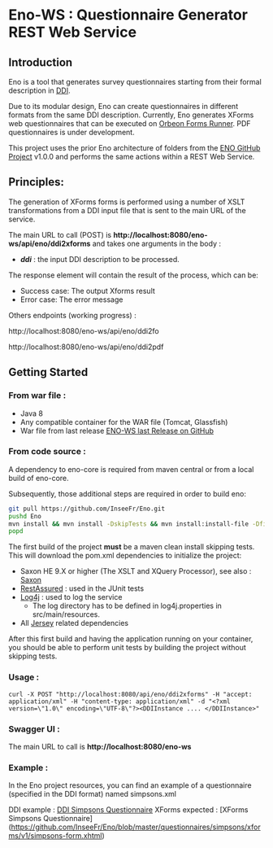 # Eno-WS : Questionnaire Generator REST Web Service


## Introduction

Eno is a tool that generates survey questionnaires starting from their formal description in [DDI](http://ddialliance.org/).

Due to its modular design, Eno can create questionnaires in different formats from the same DDI description. Currently, Eno generates XForms web questionnaires that can be executed on [Orbeon Forms Runner](http://www.orbeon.com/). PDF questionnaires is under development.

This project uses the prior Eno architecture of folders from the [ENO GitHub Project](https://github.com/InseeFr/Eno) v1.0.0 and performs the same actions within a REST Web Service.

## Principles: 
 
The generation of XForms forms is performed using a number of XSLT transformations from a DDI input file that is sent to the main URL of the service.

The main URL to call (POST) is **http://localhost:8080/eno-ws/api/eno/ddi2xforms**
and takes one arguments in the body :

- ***ddi*** : the input DDI description to be processed.

The response element will contain the result of the process, which can be:

-  Success case: The output Xforms result 
-  Error case: The error message


Others endpoints (working progress) :

 http://localhost:8080/eno-ws/api/eno/ddi2fo
 
 http://localhost:8080/eno-ws/api/eno/ddi2pdf
 

## Getting Started


### From war file : 
 
 * Java 8
 * Any compatible container for the WAR file (Tomcat, Glassfish)
 * War file from last release [ENO-WS last Release on GitHub](https://github.com/InseeFr/Eno-WS/releases/tag/v1.0.0)
 

### From code source : 

A dependency to eno-core is required from maven central or from a local build of eno-core.

Subsequently, those additional steps are required in order to build eno:

```bash
git pull https://github.com/InseeFr/Eno.git 
pushd Eno
mvn install && mvn install -DskipTests && mvn install:install-file -Dfile=target/eno-core-1.0.0.jar -DgroupId=fr.insee -DartifactId=eno-core -Dversion=1.0.0 -Dpackaging=jar
popd

```  
 
The first build of the project **must** be a maven clean install skipping tests. This will download the pom.xml dependencies to initialize the project: 

* Saxon HE 9.X or higher (The XSLT and XQuery Processor), see also : [Saxon](https://mvnrepository.com/artifact/net.sf.saxon/Saxon-HE)
* [RestAssured](http://rest-assured.io/) : used in the JUnit tests
* [Log4j](http://logging.apache.org/log4j/2.x/) : used to log the service
	* The log directory has to be defined in log4j.properties in src/main/resources.
* All [Jersey](https://jersey.java.net/) related dependencies

After this first build and having the application running on your container, you should be able to perform unit tests by building the project without skipping tests.

### Usage : 


```curl -X POST "http://localhost:8080/api/eno/ddi2xforms" -H "accept: application/xml" -H "content-type: application/xml" -d "<?xml version=\"1.0\" encoding=\"UTF-8\"?><DDIInstance .... </DDIInstance>"```


### Swagger UI : 

The main URL to call is **http://localhost:8080/eno-ws**


### Example : 
 
In the Eno project resources, you can find an example of a questionnaire (specified in the DDI format) named simpsons.xml


DDI example : [DDI Simpsons Questionnaire](https://github.com/InseeFr/Eno/blob/master/questionnaires/simpsons/ddi/simpsons.xml)
XForms expected : [XForms Simpsons Questionnaire] (https://github.com/InseeFr/Eno/blob/master/questionnaires/simpsons/xforms/v1/simpsons-form.xhtml)

